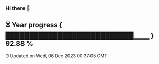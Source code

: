 ### Hi there 👋
⏳ Year progress { ███████████████████████████▁▁▁ } 92.88 %
---
⏰ Updated on Wed, 06 Dec 2023 00:37:05 GMT

